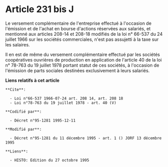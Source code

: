 # Article 231 bis J

Le versement complémentaire de l'entreprise effectué à l'occasion de l'émission et de l'achat en bourse d'actions réservées
aux salariés, et mentionné aux articles 208-14 et 208-18 modifiés de la loi n° 66-537 du 24 juillet 1966 sur les sociétés
commerciales, n'est pas assujetti à la taxe sur les salaires.

Il en est de même du versement complémentaire effectué par les sociétés coopératives ouvrières de production en application
de l'article 40 de la loi n° 78-763 du 19 juillet 1978 portant statut de ces sociétés, à l'occasion de l'émission de parts
sociales destinées exclusivement à leurs salariés.

**Liens relatifs à cet article**

	**Cite**:

	  - Loi n°66-537 1966-07-24 art. 208 14, art. 208 18
	  - Loi n°78-763 du 19 juillet 1978 - art. 40 (V)

	**Codifié par**:

	  - Décret n°95-1281 1995-12-11

	**Modifié par**:

	  - Décret n°95-1281 du 11 décembre 1995 - art. 1 () JORF 13 décembre 1995

	**Liens**:

	  - HISTO: Edition du 27 octobre 1995
